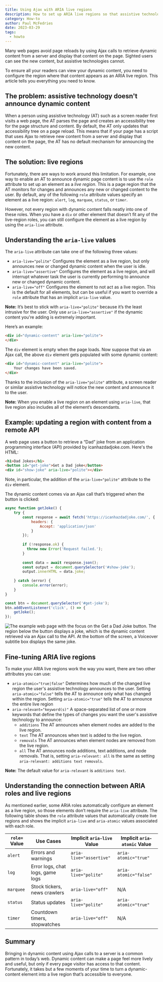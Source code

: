 ```yaml
---
title: Using Ajax with ARIA live regions
description: How to set up ARIA live regions so that assistive technologies can announce when dynamic content is added to the page via an Ajax call.
category: How-to
author: Paul McFedries
date: 2023-03-29
tags:
  - howto
---
```


Many web pages avoid page reloads by using Ajax calls to retrieve dynamic content from a server and display that content on the page. Sighted users can see the new content, but assistive technologies cannot.

To ensure all your readers can view your dynamic content, you need to configure the region where that content appears as an ARIA live region. This article tells you everything you need to know.

## The problem: assistive technology doesn't announce dynamic content

When a person using assistive technology (<abbr>AT</abbr>) such as a screen reader first visits a web page, the <abbr>AT</abbr> parses the page and creates an accessibility tree for the page structure and content. By default, the <abbr>AT</abbr> only updates that accessibility tree on a page reload. This means that if your page has a script that uses Ajax to retrieve new content from a server and display that content on the page, the <abbr>AT</abbr> has no default mechanism for announcing the new content.

## The solution: live regions

Fortunately, there are ways to work around this limitation. For example, one way to enable an <abbr>AT</abbr> to announce dynamic page content is to use the `role` attribute to set up an element as a *live region*. This is a page region that the <abbr>AT</abbr> monitors for changes and announces any new or changed content to the user. By default, any of the following `role` attribute values specify an element as a live region: `alert`, `log`, `marquee`, `status`, or `timer`.

However, not every region with dynamic content falls neatly into one of these roles. When you have a `div` or other element that doesn’t fit any of the live-region roles, you can still configure the element as a live region by using the `aria-live` attribute.

## Understanding the `aria-live` values

The `aria-live` attribute can take one of the following three values:

- `aria-live="polite"` Configures the element as a live region, but only announces new or changed dynamic content when the user is idle.
- `aria-live="assertive"` Configures the element as a live region, and will interrupt whatever task the user is currently performing to announce new or changed dynamic content.
- `aria-live="off"` Configures the element to not act as a live region. This is the default for all elements, but can be useful if you want to override a `role` attribute that has an implicit `aria-live` value.

**Note:** It’s best to stick with `aria-live="polite"` because it’s the least intrusive for the user. Only use `aria-live="assertive"` if the dynamic content you're adding is extremely important.

Here’s an example:

```html
<div id="dynamic-content" aria-live="polite">
</div>
```
The `div` element is empty when the page loads. Now suppose that via an Ajax call, the above `div` element gets populated with some dynamic content:
```html
<div id="dynamic-content" aria-live="polite">
    Your changes have been saved.
</div>
```
Thanks to the inclusion of the `aria-live="polite"` attribute, a screen reader or similar assistive technology will notice the new content and announce it to the user.

**Note:** When you enable a live region on an element using `aria-live`, that live region also includes all of the element’s descendants.

## Example: updating a region with content from a remote API

A web page uses a button to retrieve a “Dad” joke from an application programming interface (<abbr>API</abbr>) provided by icanhazdadjoke.com. Here's the HTML:
```html
<h1>Dad Jokes</h1>
<button id="get-joke">Get a Dad joke</button>
<div id="show-joke" aria-live="polite"></div>
```
Note, in particular, the addition of the `aria-live="polite"` attribute to the `div` element.

The dynamic content comes via an Ajax call that’s triggered when the button is clicked:
```javascript
async function getJoke() {
    try {
        const response = await fetch('https://icanhazdadjoke.com/', {
            headers: {
                Accept: 'application/json'
            }
        });
    
        if (!response.ok) {
          throw new Error('Request failed.');
        }
    
        const data = await response.json();
        const output = document.querySelector('#show-joke');
        output.innerHTML = data.joke;
        
    } catch (error) {
        console.error(error);
    }
}

const btn = document.querySelector('#get-joke');
btn.addEventListener('click', () => {
    getJoke();                
});
```

<img alt="The example web page with the focus on the Get a Dad Joke button. The region below the button displays a joke, which is the dynamic content retrieved via an Ajax call to the API. At the bottom of the screen, a Voiceover subtitle box displays the same joke."
    src="/img/posts/ajax-with-aria-live/aria-live-region-with-voiceover-text.png">

## Fine-tuning ARIA live regions

To make your ARIA live regions work the way you want, there are two other attributes you can use:

- `aria-atomic="true|false"` Determines how much of the changed live region the user's assistive technology announces to the user. Setting `aria-atomic="false"` tells the <abbr>AT</abbr> to announce only what has changed within the region. Setting `aria-atomic="true"` tells the <abbr>AT</abbr> to announce the entire live region
- `aria-relevant="keyword(s)"` A space-separated list of one or more keywords that define the types of changes you want the user's assistive technology to announce:
    - `additions` The <abbr>AT</abbr> announces when element nodes are added to the live region.
    - `text` The <abbr>AT</abbr> announces when text is added to the live region.
    - `removals` The <abbr>AT</abbr> announces when element nodes are removed from the live region.
    - `all` The <abbr>AT</abbr> announces node additions, text additions, and node removals. That is, setting `aria-relevant: all` is the same as setting `aria-relevant: additions text removals`.

**Note:** The default value for `aria-relevant` is `additions text`.

## Understanding the connection between ARIA roles and live regions

As mentioned earlier, some ARIA roles automatically configure an element as a live region, so those elements don’t require the `aria-live` attribute. The following table shows the `role` attribute values that automatically create live regions and shows the implicit `aria-live` and `aria-atomic` values associated with each role.

| `role=` Value        | Use Cases           | Implicit `aria-live` Value  | Implicit `aria-atomic` Value  |
| ------------- | ------------- | ----------- | ----------- |
| `alert`      | Errors and warnings | `aria-live="assertive"` | `aria-atomic="true"` |
| `log`      | Error logs, chat logs, game logs | `aria-live="polite"` | `aria-atomic="false"` |
| `marquee`      | Stock tickers, news crawlers | `aria-live="off"` | N/A |
| `status`      | Status updates | `aria-live="polite"` | `aria-atomic="true"` |
| `timer`      | Countdown timers, stopwatches | `aria-live="off"` | N/A |

## Summary

Bringing in dynamic content using Ajax calls to a server is a common pattern in today’s web. Dynamic content can make a page feel more lively and useful, but only if every page visitor has access to that content. Fortunately, it takes but a few moments of your time to turn a dynamic-content element into a live region that’s accessible to everyone.